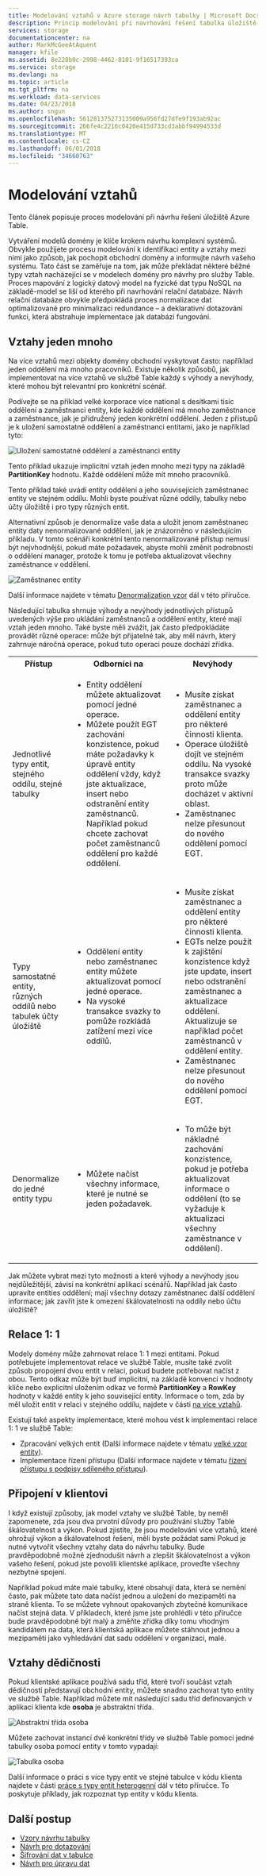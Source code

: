```yaml
---
title: Modelování vztahů v Azure storage návrh tabulky | Microsoft Docs
description: Princip modelování při navrhování řešení tabulka úložiště.
services: storage
documentationcenter: na
author: MarkMcGeeAtAquent
manager: kfile
ms.assetid: 8e228b0c-2998-4462-8101-9f16517393ca
ms.service: storage
ms.devlang: na
ms.topic: article
ms.tgt_pltfrm: na
ms.workload: data-services
ms.date: 04/23/2018
ms.author: sngun
ms.openlocfilehash: 561281375273135009a956fd27dfe9f193ab92ac
ms.sourcegitcommit: 266fe4c2216c0420e415d733cd3abbf94994533d
ms.translationtype: MT
ms.contentlocale: cs-CZ
ms.lasthandoff: 06/01/2018
ms.locfileid: "34660763"
---
```

# <a name="modeling-relationships"></a>Modelování vztahů
Tento článek popisuje proces modelování při návrhu řešení úložiště Azure Table.

Vytváření modelů domény je klíče krokem návrhu komplexní systémů. Obvykle použijete procesu modelování k identifikaci entity a vztahy mezi nimi jako způsob, jak pochopit obchodní domény a informujte návrh vašeho systému. Tato část se zaměřuje na tom, jak může překládat některé běžné typy vztah nacházející se v modelech domény pro návrhy pro služby Table. Proces mapování z logický datový model na fyzické dat typu NoSQL na základě-model se liší od kterého při navrhování relační databáze. Návrh relační databáze obvykle předpokládá proces normalizace dat optimalizované pro minimalizaci redundance – a deklarativní dotazování funkci, která abstrahuje implementace jak databázi fungování.  

## <a name="one-to-many-relationships"></a>Vztahy jeden mnoho
Na více vztahů mezi objekty domény obchodní vyskytovat často: například jeden oddělení má mnoho pracovníků. Existuje několik způsobů, jak implementovat na více vztahů ve službě Table každý s výhody a nevýhody, které mohou být relevantní pro konkrétní scénář.  

Podívejte se na příklad velké korporace více national s desítkami tisíc oddělení a zaměstnanci entity, kde každé oddělení má mnoho zaměstnance a zaměstnance, jak je přidružený jeden konkrétní oddělení. Jeden z přístupů je k uložení samostatné oddělení a zaměstnanci entitami, jako je například tyto:  


![Uložení samostatné oddělení a zaměstnanci entity](media/storage-table-design-guide/storage-table-design-IMAGE01.png)

Tento příklad ukazuje implicitní vztah jeden mnoho mezi typy na základě **PartitionKey** hodnotu. Každé oddělení může mít mnoho pracovníků.  

Tento příklad také uvádí entity oddělení a jeho souvisejících zaměstnanec entity ve stejném oddílu. Mohli byste používat různé oddíly, tabulky nebo účty úložiště i pro typy různých entit.  

Alternativní způsob je denormalize vaše data a uložit jenom zaměstnanec entity daty nenormalizované oddělení, jak je znázorněno v následujícím příkladu. V tomto scénáři konkrétní tento nenormalizované přístup nemusí být nejvhodnější, pokud máte požadavek, abyste mohli změnit podrobnosti o oddělení manager, protože k tomu je potřeba aktualizovat všechny zaměstnance v oddělení.  

![Zaměstnanec entity](media/storage-table-design-guide/storage-table-design-IMAGE02.png)

Další informace najdete v tématu [Denormalization vzor](table-storage-design-patterns.md#denormalization-pattern) dál v této příručce.  

Následující tabulka shrnuje výhody a nevýhody jednotlivých přístupů uvedených výše pro ukládání zaměstnanců a oddělení entity, které mají vztah jeden mnoho. Také byste měli zvážit, jak často předpokládáte provádět různé operace: může být přijatelné tak, aby měl návrh, který zahrnuje náročná operace, pokud tuto operaci pouze dochází zřídka.  

<table>
<tr>
<th>Přístup</th>
<th>Odborníci na</th>
<th>Nevýhody</th>
</tr>
<tr>
<td>Jednotlivé typy entit, stejného oddílu, stejné tabulky</td>
<td>
<ul>
<li>Entity oddělení můžete aktualizovat pomocí jedné operace.</li>
<li>Můžete použít EGT zachování konzistence, pokud máte požadavky k úpravě entity oddělení vždy, když jste aktualizace, insert nebo odstranění entity zaměstnanců. Například pokud chcete zachovat počet zaměstnanců oddělení pro každé oddělení.</li>
</ul>
</td>
<td>
<ul>
<li>Musíte získat zaměstnanec a oddělení entity pro některé činnosti klienta.</li>
<li>Operace úložiště dojít ve stejném oddílu. Na vysoké transakce svazky proto může docházet v aktivní oblast.</li>
<li>Zaměstnanec nelze přesunout do nového oddělení pomocí EGT.</li>
</ul>
</td>
</tr>
<tr>
<td>Typy samostatné entity, různých oddílů nebo tabulek účty úložiště</td>
<td>
<ul>
<li>Oddělení entity nebo zaměstnanec entity můžete aktualizovat pomocí jedné operace.</li>
<li>Na vysoké transakce svazky to pomůže rozkládá zatížení mezi více oddílů.</li>
</ul>
</td>
<td>
<ul>
<li>Musíte získat zaměstnanec a oddělení entity pro některé činnosti klienta.</li>
<li>EGTs nelze použít k zajištění konzistence když jste update, insert nebo odstranění zaměstnanec a aktualizace oddělení. Aktualizuje se například počet zaměstnanců v oddělení entity.</li>
<li>Zaměstnanec nelze přesunout do nového oddělení pomocí EGT.</li>
</ul>
</td>
</tr>
<tr>
<td>Denormalize do jedné entity typu</td>
<td>
<ul>
<li>Můžete načíst všechny informace, které je nutné se jeden požadavek.</li>
</ul>
</td>
<td>
<ul>
<li>To může být nákladné zachování konzistence, pokud je potřeba aktualizovat informace o oddělení (to se vyžaduje k aktualizaci všechny zaměstnance v oddělení).</li>
</ul>
</td>
</tr>
</table>

Jak můžete vybrat mezi tyto možnosti a které výhody a nevýhody jsou nejdůležitější, závisí na konkrétní aplikaci scénářů. Například jak často upravíte entities oddělení; mají všechny dotazy zaměstnanec další oddělení informace; jak zavřít jste k omezení škálovatelnosti na oddíly nebo účtu úložiště?  

## <a name="one-to-one-relationships"></a>Relace 1: 1
Modely domény může zahrnovat relace 1: 1 mezi entitami. Pokud potřebujete implementovat relace ve službě Table, musíte také zvolit způsob propojení dvou entit v relaci, pokud budete potřebovat načíst z obou. Tento odkaz může být buď implicitní, na základě konvencí v hodnoty klíče nebo explicitní uložením odkaz ve formě **PartitionKey** a **RowKey** hodnoty v každé entity k jeho související entity. Informace o tom, zda by měl uložit entit v relaci v stejného oddílu, najdete v části [na více vztahů](#one-to-many-relationships).  

Existují také aspekty implementace, které mohou vést k implementaci relace 1: 1 ve službě Table:  

* Zpracování velkých entit (Další informace najdete v tématu [velké vzor entity](table-storage-design-patterns.md#large-entities-pattern)).  
* Implementace řízení přístupu (Další informace najdete v tématu [řízení přístupu s podpisy sdíleného přístupu](#controlling-access-with-shared-access-signatures)).  

## <a name="join-in-the-client"></a>Připojení v klientovi
I když existují způsoby, jak model vztahy ve službě Table, by neměl zapomenete, zda jsou dva prvotní důvody pro používání služby Table škálovatelnost a výkon. Pokud zjistíte, že jsou modelování více vztahů, které ohrožují výkon a škálovatelnost řešení, měli byste požádat sami Pokud je nutné vytvořit všechny vztahy data do návrhu tabulky. Bude pravděpodobně možné zjednodušit návrh a zlepšit škálovatelnost a výkon vašeho řešení, pokud jste povolili klientské aplikace, proveďte všechny nezbytné spojení.  

Například pokud máte malé tabulky, které obsahují data, která se nemění často, pak můžete tato data načíst jednou a uložení do mezipaměti na straně klienta. To se můžete vyhnout opakovaných zbytečné komunikace načíst stejná data. V příkladech, které jsme jste prohlédli v této příručce bude pravděpodobně být malý a změňte zřídka díky tomu vhodným kandidátem na data, která klientská aplikace můžete stáhnout jednou a mezipaměti jako vyhledávání dat sadu oddělení v organizaci, malé.  

## <a name="inheritance-relationships"></a>Vztahy dědičnosti
Pokud klientské aplikace používá sadu tříd, které tvoří součást vztah dědičnosti představují obchodní entity, můžete snadno zachovat tyto entity ve službě Table. Například můžete mít následující sadu tříd definovaných v aplikaci klienta kde **osoba** je abstraktní třída.

![Abstraktní třída osoba](media/storage-table-design-guide/storage-table-design-IMAGE03.png)

Můžete zachovat instancí dvě konkrétní třídy ve službě Table pomocí jedné tabulky osoba pomocí entity v tomto vypadají:  

![Tabulka osoba](media/storage-table-design-guide/storage-table-design-IMAGE04.png)

Další informace o práci s více typy entit ve stejné tabulce v kódu klienta najdete v části [práce s typy entit heterogenní](#working-with-heterogeneous-entity-types) dál v této příručce. To poskytuje příklady, jak rozpoznat typ entity v kódu klienta.  


## <a name="next-steps"></a>Další postup

- [Vzory návrhu tabulky](table-storage-design-patterns.md)
- [Návrh pro dotazování](table-storage-design-for-query.md)
- [Šifrování dat v tabulce](table-storage-design-encrypt-data.md)
- [Návrh pro úpravu dat](table-storage-design-for-modification.md)